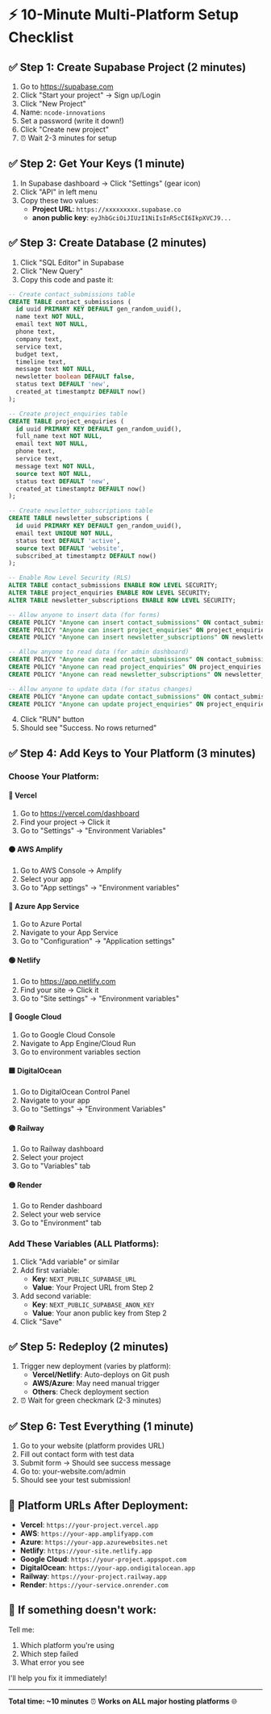 # ⚡ 10-Minute Multi-Platform Setup Checklist

## ✅ Step 1: Create Supabase Project (2 minutes)
1. Go to https://supabase.com
2. Click "Start your project" → Sign up/Login
3. Click "New Project"
4. Name: `ncode-innovations`
5. Set a password (write it down!)
6. Click "Create new project"
7. ⏰ Wait 2-3 minutes for setup

## ✅ Step 2: Get Your Keys (1 minute)
1. In Supabase dashboard → Click "Settings" (gear icon)
2. Click "API" in left menu
3. Copy these two values:
   - **Project URL**: `https://xxxxxxxxx.supabase.co`
   - **anon public key**: `eyJhbGciOiJIUzI1NiIsInR5cCI6IkpXVCJ9...`

## ✅ Step 3: Create Database (2 minutes)
1. Click "SQL Editor" in Supabase
2. Click "New Query"
3. Copy this code and paste it:

```sql
-- Create contact_submissions table
CREATE TABLE contact_submissions (
  id uuid PRIMARY KEY DEFAULT gen_random_uuid(),
  name text NOT NULL,
  email text NOT NULL,
  phone text,
  company text,
  service text,
  budget text,
  timeline text,
  message text NOT NULL,
  newsletter boolean DEFAULT false,
  status text DEFAULT 'new',
  created_at timestamptz DEFAULT now()
);

-- Create project_enquiries table  
CREATE TABLE project_enquiries (
  id uuid PRIMARY KEY DEFAULT gen_random_uuid(),
  full_name text NOT NULL,
  email text NOT NULL,
  phone text,
  service text,
  message text NOT NULL,
  source text NOT NULL,
  status text DEFAULT 'new',
  created_at timestamptz DEFAULT now()
);

-- Create newsletter_subscriptions table
CREATE TABLE newsletter_subscriptions (
  id uuid PRIMARY KEY DEFAULT gen_random_uuid(),
  email text UNIQUE NOT NULL,
  status text DEFAULT 'active',
  source text DEFAULT 'website',
  subscribed_at timestamptz DEFAULT now()
);

-- Enable Row Level Security (RLS)
ALTER TABLE contact_submissions ENABLE ROW LEVEL SECURITY;
ALTER TABLE project_enquiries ENABLE ROW LEVEL SECURITY;
ALTER TABLE newsletter_subscriptions ENABLE ROW LEVEL SECURITY;

-- Allow anyone to insert data (for forms)
CREATE POLICY "Anyone can insert contact_submissions" ON contact_submissions FOR INSERT WITH CHECK (true);
CREATE POLICY "Anyone can insert project_enquiries" ON project_enquiries FOR INSERT WITH CHECK (true);
CREATE POLICY "Anyone can insert newsletter_subscriptions" ON newsletter_subscriptions FOR INSERT WITH CHECK (true);

-- Allow anyone to read data (for admin dashboard)
CREATE POLICY "Anyone can read contact_submissions" ON contact_submissions FOR SELECT USING (true);
CREATE POLICY "Anyone can read project_enquiries" ON project_enquiries FOR SELECT USING (true);
CREATE POLICY "Anyone can read newsletter_subscriptions" ON newsletter_subscriptions FOR SELECT USING (true);

-- Allow anyone to update data (for status changes)
CREATE POLICY "Anyone can update contact_submissions" ON contact_submissions FOR UPDATE USING (true);
CREATE POLICY "Anyone can update project_enquiries" ON project_enquiries FOR UPDATE USING (true);
```

4. Click "RUN" button
5. Should see "Success. No rows returned"

## ✅ Step 4: Add Keys to Your Platform (3 minutes)

### Choose Your Platform:

#### 🔷 Vercel
1. Go to https://vercel.com/dashboard
2. Find your project → Click it
3. Go to "Settings" → "Environment Variables"

#### 🟠 AWS Amplify
1. Go to AWS Console → Amplify
2. Select your app
3. Go to "App settings" → "Environment variables"

#### 🔵 Azure App Service
1. Go to Azure Portal
2. Navigate to your App Service
3. Go to "Configuration" → "Application settings"

#### 🟢 Netlify
1. Go to https://app.netlify.com
2. Find your site → Click it
3. Go to "Site settings" → "Environment variables"

#### 🔴 Google Cloud
1. Go to Google Cloud Console
2. Navigate to App Engine/Cloud Run
3. Go to environment variables section

#### 🟦 DigitalOcean
1. Go to DigitalOcean Control Panel
2. Navigate to your app
3. Go to "Settings" → "Environment Variables"

#### 🟣 Railway
1. Go to Railway dashboard
2. Select your project
3. Go to "Variables" tab

#### 🟡 Render
1. Go to Render dashboard
2. Select your web service
3. Go to "Environment" tab

### Add These Variables (ALL Platforms):
1. Click "Add variable" or similar
2. Add first variable:
   - **Key**: `NEXT_PUBLIC_SUPABASE_URL`
   - **Value**: Your Project URL from Step 2
3. Add second variable:
   - **Key**: `NEXT_PUBLIC_SUPABASE_ANON_KEY`
   - **Value**: Your anon public key from Step 2
4. Click "Save"

## ✅ Step 5: Redeploy (2 minutes)
1. Trigger new deployment (varies by platform):
   - **Vercel/Netlify**: Auto-deploys on Git push
   - **AWS/Azure**: May need manual trigger
   - **Others**: Check deployment section
2. ⏰ Wait for green checkmark (2-3 minutes)

## ✅ Step 6: Test Everything (1 minute)
1. Go to your website (platform provides URL)
2. Fill out contact form with test data
3. Submit form → Should see success message
4. Go to: your-website.com/admin
5. Should see your test submission!

## 🎉 Platform URLs After Deployment:
- **Vercel**: `https://your-project.vercel.app`
- **AWS**: `https://your-app.amplifyapp.com`
- **Azure**: `https://your-app.azurewebsites.net`
- **Netlify**: `https://your-site.netlify.app`
- **Google Cloud**: `https://your-project.appspot.com`
- **DigitalOcean**: `https://your-app.ondigitalocean.app`
- **Railway**: `https://your-project.railway.app`
- **Render**: `https://your-service.onrender.com`

## 🚨 If something doesn't work:
Tell me:
1. Which platform you're using
2. Which step failed
3. What error you see

I'll help you fix it immediately!

---
**Total time: ~10 minutes** ⏰
**Works on ALL major hosting platforms** 🌐